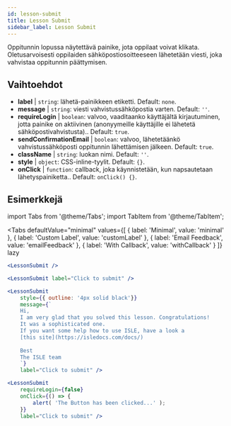```yaml
---
id: lesson-submit 
title: Lesson Submit
sidebar_label: Lesson Submit
---
```


Oppitunnin lopussa näytettävä painike, jota oppilaat voivat klikata. Oletusarvoisesti oppilaiden sähköpostiosoitteeseen lähetetään viesti, joka vahvistaa oppitunnin päättymisen.

## Vaihtoehdot

* __label__ | `string`: lähetä-painikkeen etiketti. Default: `none`.
* __message__ | `string`: viesti vahvistussähköpostia varten. Default: `''`.
* __requireLogin__ | `boolean`: valvoo, vaaditaanko käyttäjältä kirjautuminen, jotta painike on aktiivinen (anonyymeille käyttäjille ei lähetetä sähköpostivahvistusta).. Default: `true`.
* __sendConfirmationEmail__ | `boolean`: valvoo, lähetetäänkö vahvistussähköposti oppitunnin lähettämisen jälkeen. Default: `true`.
* __className__ | `string`: luokan nimi. Default: `''`.
* __style__ | `object`: CSS-inline-tyylit. Default: `{}`.
* __onClick__ | `function`: callback, joka käynnistetään, kun napsautetaan lähetyspainiketta.. Default: `onClick() {}`.


## Esimerkkejä

import Tabs from '@theme/Tabs';
import TabItem from '@theme/TabItem';

<Tabs
    defaultValue="minimal"
    values={[
        { label: 'Minimal', value: 'minimal' },
        { label: 'Custom Label', value: 'customLabel' },
        { label: 'Email Feedback', value: 'emailFeedback' },
        { label: 'With Callback', value: 'withCallback' }
    ]}
    lazy
>
<TabItem value="minimal">

```jsx live
<LessonSubmit />
```

</TabItem>

<TabItem value="customLabel">

```jsx live
<LessonSubmit label="Click to submit" />
```

</TabItem>

<TabItem value="withEmail">

```jsx live
<LessonSubmit 
    style={{ outline: '4px solid black'}}
    message={`
    Hi,
    I am very glad that you solved this lesson. Congratulations! 
    It was a sophisticated one.
    If you want some help how to use ISLE, have a look a 
    [this site](https://isledocs.com/docs/)
    
    Best
    The ISLE team
    `}
    label="Click to submit" />
```
</TabItem>

<TabItem value="withCallback">

```jsx live
<LessonSubmit 
    requireLogin={false}
    onClick={() => {
        alert( 'The Button has been clicked...' );
    }}
    label="Click to submit" />
```
</TabItem>

</Tabs>
